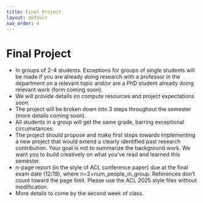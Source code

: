```yaml
---
title: Final Project
layout: default
nav_order: 4
---
```


# Final Project

* In groups of 2-4 students. Exceptions for groups of single students will be made if you are already doing research with a professor in the department on a relevant topic and/or are a PhD student already doing relevant work (form coming soon).
* We will provide details on compute resources and project expectations soon.
* The project will be broken down into 3 steps throughout the semester (more details coming soon).
* All students in a group will get the same grade, barring exceptional circumstances.
* The project should propose and make first steps towards implementing a new project that would extend a clearly identified past research contribution. Your goal is not to summarize the background work. We want you to build creatively on what you’ve read and learned this semester.
* n-page report (in the style of ACL conference paper) due at the final exam date (12/19), where n=2+num_people_in_group. References don’t count toward the page limit. Please use the ACL 2025 style files without modification.
* More details to come by the second week of class.
